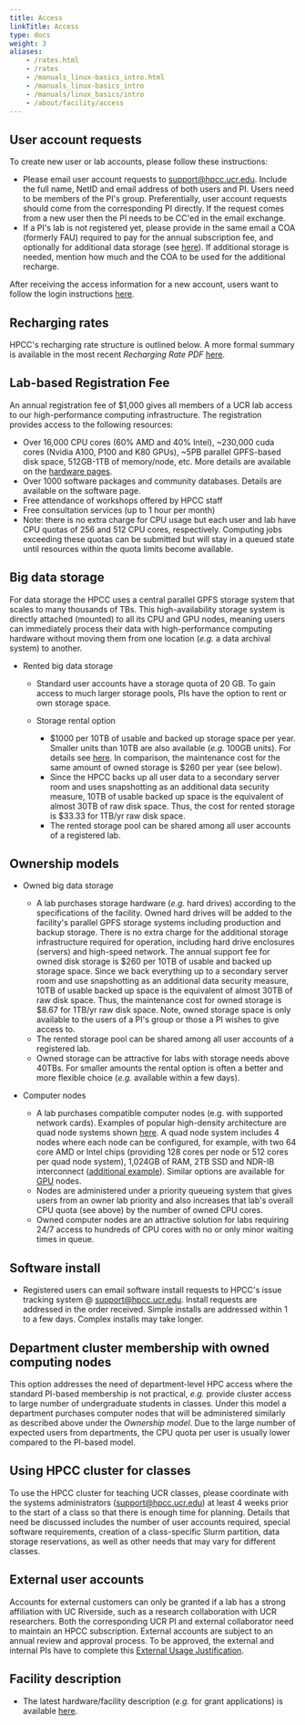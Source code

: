 ```yaml
---
title: Access
linkTitle: Access
type: docs
weight: 3
aliases:
    - /rates.html
    - /rates
    - /manuals_linux-basics_intro.html
    - /manuals_linux-basics_intro
    - /manuals/linux_basics/intro
    - /about/facility/access
---
```


## User account requests

To create new user or lab accounts, please follow these instructions:

* Please email user account requests to [support@hpcc.ucr.edu](mailto:support@hpcc.ucr.edu). Include the full name, NetID and email address of both users and PI. Users need to be members of the PI's group. Preferentially, user account requests should come from the corresponding PI directly. If the request comes from a new user then the PI needs to be CC'ed in the email exchange. 
* If a PI's lab is not registered yet, please provide in the same email a COA (formerly FAU) required to pay for the annual subscription fee, and optionally for additional data storage (see [here](https://hpcc.ucr.edu/about/overview/access/#recharging-rates)). If additional storage is needed, mention how much and the COA to be used for the additional recharge.  

After receiving the access information for a new account, users want to follow the login instructions [here](/manuals/login).

## Recharging rates

HPCC's recharging rate structure is outlined below. A more formal summary is available in the most recent _Recharging Rate PDF_ [here](/about/facility/rates). 

## Lab-based Registration Fee

An annual registration fee of $1,000 gives all members of a UCR lab access to our high-performance computing infrastructure.
The registration provides access to the following resources: 

  * Over 16,000 CPU cores (60% AMD and 40% Intel), ~230,000 cuda cores (Nvidia A100, P100 and K80 GPUs), ~5PB parallel GPFS-based disk space, 512GB-1TB of memory/node, etc. More details are available on the [hardware pages](https://hpcc.ucr.edu/about/hardware/).
  * Over 1000 software packages and community databases. Details are available on the software page.
  * Free attendance of workshops offered by HPCC staff
  * Free consultation services (up to 1 hour per month)
  * Note: there is no extra charge for CPU usage but each user and lab have CPU quotas of 256 and 512 CPU cores, respectively. Computing jobs exceeding these quotas can be submitted but will stay in a queued state until resources within the quota limits become available. 

## Big data storage
For data storage the HPCC uses a central parallel GPFS storage system that
scales to many thousands of TBs. This high-availability storage system is
directly attached (mounted) to all its CPU and GPU nodes, meaning users can
immediately process their data with high-performance computing hardware without 
moving them from one location (_e.g._ a data archival system) to another. 

* Rented big data storage

    * Standard user accounts have a storage quota of 20 GB. To gain access to much larger storage pools, PIs have the option to rent or own storage space.
    * Storage rental option
    
        * $1000 per 10TB of usable and backed up storage space per year. Smaller units than 10TB are also available (_e.g._ 100GB units). For details see [here](https://hpcc.ucr.edu/about/overview/rates/). In comparison, the maintenance cost for the same amount of owned storage is $260 per year (see below). 
        * Since the HPCC backs up all user data to a secondary server room and uses snapshotting as an additional data security measure, 10TB of usable backed up space is the equivalent of almost 30TB of raw disk space. Thus, the cost for rented storage is $33.33 for 1TB/yr raw disk space.
        * The rented storage pool can be shared among all user accounts of a registered lab.
 
## Ownership models

* Owned big data storage
        
    * A lab purchases storage hardware (_e.g._ hard drives) according to the specifications of the facility. Owned hard drives will be added to the facility's parallel GPFS storage systems including production and backup storage. There is no extra charge for the additional storage infrastructure required for operation, including hard drive enclosures (servers) and high-speed network. The annual support fee for owned disk storage is $260 per 10TB of usable and backed up storage space. Since we back everything up to a secondary server room and use snapshotting as an additional data security measure, 10TB of usable backed up space is the equivalent of almost 30TB of raw disk space. Thus, the maintenance cost for owned storage is $8.67 for 1TB/yr raw disk space. Note, owned storage space is only available to the users of a PI's group or those a PI wishes to give access to.
    * The rented storage pool can be shared among all user accounts of a registered lab.
    * Owned storage can be attractive for labs with storage needs above 40TBs. For smaller amounts the rental option is often a better and more flexible choice (_e.g._ available within a few days).

<p></p>

* Computer nodes
        
    * A lab purchases compatible computer nodes (e.g. with supported network cards). Examples of popular high-density architecture are quad node systems shown [here](https://www.thinkmate.com/systems/servers/hdx). A quad node system includes 4 nodes where each node can be configured, for example, with two 64 core AMD or Intel chips (providing 128 cores per node or 512 cores per quad node system), 1,024GB of RAM, 2TB SSD and NDR-IB interconnect ([additional example](https://www.gigabyte.com/us/Enterprise/High-Density-Server)). Similar options are available for [GPU](https://www.thinkmate.com/systems/servers/gpx) nodes. 
    * Nodes are administered under a priority queueing system that gives users from an owner lab priority and also increases that lab's overall CPU quota (see above) by the number of owned CPU cores.
    * Owned computer nodes are an attractive solution for labs requiring 24/7 access to hundreds of CPU cores with no or only minor waiting times in queue.

## Software install

* Registered users can email software install requests to HPCC's issue tracking system @ [support@hpcc.ucr.edu](mailto:support@hpcc.ucr.edu). Install requests are addressed in the order received. Simple installs are addressed within 1 to a few days. Complex installs may take longer.

<!---
## Startup packages for new PIs
Startup packages are available for variable numbers and architectures of HPC nodes and storage amounts. This includes the following components:

Standard startup packages in the amount of $20K (N=1), $30K (N=2), $40K (N=3)
and so on are available. Note: N refers to the number of HPC nodes below. The
cost for these packages can be covered by the initial complement of new PIs. 

* N HPC node(s): owned by lab for 5 yrs and administered under priority queueing model. After this time the node becomes part of the shared HPCC cluster resources. 

    * Each node with 32* Intel CPU cores (64* logical cores), 512GB RAM and Infiniband interconnect. *The core numbers might nearly double when newer and less expensive Intel chip sets will be released this year. However, the per node cost may be subject to rapid changes (e.g the cost of RAM has increased by several fold in last year).
    * Alternative node architecture (_e.g._ GPU) are available upon request
* Owned HPC nodes with various CPU/GPU architectures, RAM and SSD specifications. Pricing is comptetitive, but will greatly depend on the current market value of HPC components, custom configurations and discounts provided by vendors. 
* Rented big data storage @ $1000 for 10TB per yr covered for 5 yrs; or owned disk storage when storage needs are above 20TB 
* HPCC subscription fee of $1000/yr covered for 5 yrs

To configure a startup HPC package, please contact the facility staff directly.
-->

## Department cluster membership with owned computing nodes

This option addresses the need of department-level HPC access where the standard 
PI-based membership is not practical, _e.g._ provide cluster access to large number of undergraduate
students in classes. Under this model a department purchases computer nodes
that will be administered similarly as described above under the _Ownership
model_. Due to the large number of expected users from departments, the
CPU quota per user is usually lower compared to the PI-based model.

## Using HPCC cluster for classes

To use the HPCC cluster for teaching UCR classes, please coordinate with the
systems administrators (support@hpcc.ucr.edu) at least 4 weeks prior to the
start of a class so that there is enough time for planning. Details that need
be discussed includes the number of user accounts required, special software
requirements, creation of a class-specific Slurm partition, data storage
reservations, as well as other needs that may vary for different classes. 

## External user accounts
Accounts for external customers can only be granted if a lab has a strong
affiliation with UC Riverside, such as a research collaboration with UCR
researchers. Both the corresponding UCR PI and external collaborator need to
maintain an HPCC subscription. External accounts are subject to an annual
review and approval process. To be approved, the external and internal PIs have
to complete this [External Usage Justification](https://bit.ly/32O1lC9).

## Facility description

   * The latest hardware/facility description (_e.g._ for grant applications) is available [here](https://goo.gl/43eOwQ).

